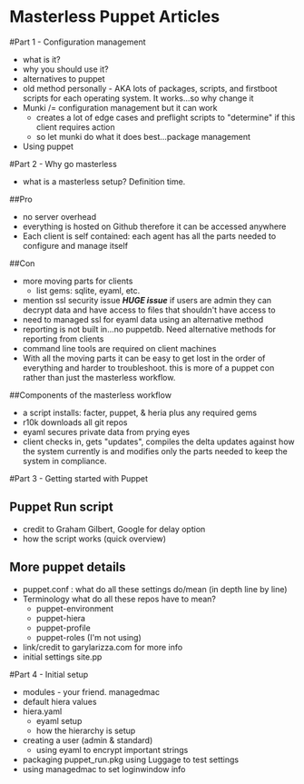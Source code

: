 Masterless Puppet Articles
===

#Part 1 - Configuration management
- what is it?
- why you should use it?
- alternatives to puppet
- old method personally - AKA lots of packages, scripts, and firstboot scripts for each operating system. It works...so why change it
- Munki /= configuration management but it can work
	* creates a lot of edge cases and preflight scripts to "determine" if this client requires action 
	* so let munki do what it does best...package management 
- Using puppet 


#Part 2 - Why go masterless
* what is a masterless setup? Definition time.

##Pro
- no server overhead
- everything is hosted on Github therefore it can be accessed anywhere
- Each client is self contained: each agent has all the parts needed to configure and manage itself

##Con
- more moving parts for clients
	* list gems: sqlite, eyaml, etc.
- mention ssl security issue ***HUGE issue*** if users are admin they can decrypt data and have access to files that shouldn't have access to
- need to managed ssl for eyaml data using an alternative method
- reporting is not built in...no puppetdb. Need alternative methods for reporting from clients
- command line tools are required on client machines
- With all the moving parts it can be easy to get lost in the order of everything and harder to troubleshoot. this is more of a puppet con rather than just the masterless workflow.

##Components of the masterless workflow
- a script installs: facter, puppet, & heria plus any required gems
- r10k downloads all git repos
- eyaml secures private data from prying eyes
- client checks in, gets "updates", compiles the delta updates against how the system currently is and modifies only the parts needed to keep the system in compliance.

#Part 3 - Getting started with Puppet
## Puppet Run script
- credit to Graham Gilbert, Google for delay option
- how the script works (quick overview)

## More puppet details
- puppet.conf : what do all these settings do/mean (in depth line by line)
- Terminology what do all these repos have to mean?
	* puppet-environment
	* puppet-hiera
	* puppet-profile
	* puppet-roles (I'm not using)
- link/credit to garylarizza.com for more info
- initial settings site.pp

#Part 4 - Initial setup
- modules - your friend. managedmac
- default hiera values
- hiera.yaml 
	* eyaml setup
	* how the hierarchy is setup
- creating a user (admin & standard)
	* using eyaml to encrypt important strings
- packaging puppet_run.pkg using Luggage to test settings
- using managedmac to set loginwindow info
